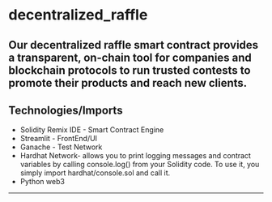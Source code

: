 # decentralized_raffle
Our decentralized raffle smart contract provides a transparent, on-chain tool for companies and blockchain protocols to run trusted contests to promote their products and reach new clients. 
---
## Technologies/Imports
- Solidity Remix IDE - Smart Contract Engine
- Streamlit - FrontEnd/UI
- Ganache - Test Network
- Hardhat Network-  allows you to print logging messages and contract variables by calling console.log() from your Solidity code. To use it, you simply import hardhat/console.sol and call it.
- Python web3
---
